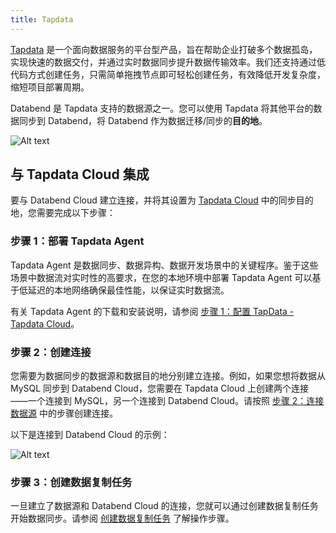 ```yaml
---
title: Tapdata
---
```


[Tapdata](https://tapdata.net) 是一个面向数据服务的平台型产品，旨在帮助企业打破多个数据孤岛，实现快速的数据交付，并通过实时数据同步提升数据传输效率。我们还支持通过低代码方式创建任务，只需简单拖拽节点即可轻松创建任务，有效降低开发复杂度，缩短项目部署周期。

Databend 是 Tapdata 支持的数据源之一。您可以使用 Tapdata 将其他平台的数据同步到 Databend，将 Databend 作为数据迁移/同步的**目的地**。

![Alt text](@site/static/img/documents_cn/getting-started/tapdata-databend.png)

## 与 Tapdata Cloud 集成

要与 Databend Cloud 建立连接，并将其设置为 [Tapdata Cloud](https://tapdata.net/tapdata-cloud.html) 中的同步目的地，您需要完成以下步骤：

### 步骤 1：部署 Tapdata Agent

Tapdata Agent 是数据同步、数据异构、数据开发场景中的关键程序。鉴于这些场景中数据流对实时性的高要求，在您的本地环境中部署 Tapdata Agent 可以基于低延迟的本地网络确保最佳性能，以保证实时数据流。

有关 Tapdata Agent 的下载和安装说明，请参阅 [步骤 1：配置 TapData - Tapdata Cloud](https://docs.tapdata.io/quick-start/install/install-tapdata-agent)。

### 步骤 2：创建连接

您需要为数据同步的数据源和数据目的地分别建立连接。例如，如果您想将数据从 MySQL 同步到 Databend Cloud，您需要在 Tapdata Cloud 上创建两个连接——一个连接到 MySQL，另一个连接到 Databend Cloud。请按照 [步骤 2：连接数据源](https://docs.tapdata.io/quick-start/connect-database) 中的步骤创建连接。

以下是连接到 Databend Cloud 的示例：

![Alt text](@site/static/img/documents_cn/getting-started/tapdata-connect.png)

### 步骤 3：创建数据复制任务

一旦建立了数据源和 Databend Cloud 的连接，您就可以通过创建数据复制任务开始数据同步。请参阅 [创建数据复制任务](https://docs.tapdata.io/user-guide/data-pipeline/copy-data/create-task) 了解操作步骤。